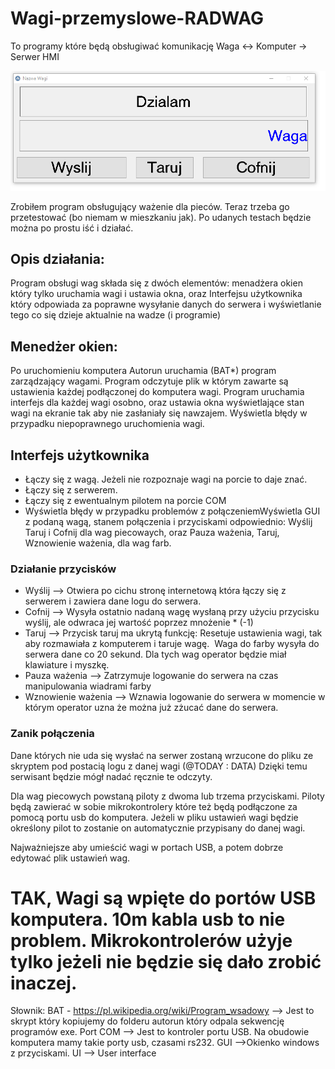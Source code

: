 # Wagi-przemyslowe-RADWAG
To programy które będą obsługiwać komunikację Waga &lt;-> Komputer -> Serwer HMI 

![podstawowy interfejs uzytkownika](https://github.com/MarcinanBarbarzynca/Wagi-przemyslowe-RADWAG/blob/main/wersja%20stabilna%200.1/interfejs.png)

Zrobiłem program obsługujący ważenie dla pieców.
Teraz trzeba go przetestować (bo niemam w mieszkaniu jak). Po udanych testach będzie można po prostu iść i działać.  

## Opis działania:
Program obsługi wag składa się z dwóch elementów: menadżera okien który tylko uruchamia wagi i ustawia okna, oraz Interfejsu użytkownika który odpowiada za poprawne wysyłanie danych do serwera i wyświetlanie tego co się dzieje aktualnie na wadze (i programie)
## Menedżer okien:
Po uruchomieniu komputera Autorun uruchamia (BAT*) program zarządzający wagami. Program odczytuje plik w którym zawarte są ustawienia każdej podłączonej do komputera wagi. Program uruchamia interfejs dla każdej wagi osobno, oraz ustawia okna wyświetlające stan wagi na ekranie tak aby nie zasłaniały się nawzajem. 
Wyświetla błędy w przypadku niepoprawnego uruchomienia wagi.
## Interfejs użytkownika
* Łączy się z wagą. Jeżeli nie rozpoznaje wagi na porcie to daje znać. 
* Łączy się z serwerem. 
* Łączy się z ewentualnym pilotem na porcie COM 
* Wyświetla błędy w przypadku problemów z połączeniemWyświetla GUI z podaną wagą, stanem połączenia i przyciskami odpowiednio: Wyślij Taruj i Cofnij dla wag piecowaych, oraz Pauza ważenia, Taruj, Wznowienie ważenia, dla wag farb. 
 
### Działanie przycisków
* Wyślij --> Otwiera po cichu stronę internetową która łączy się z serwerem i zawiera dane logu do serwera. 
* Cofnij --> Wysyła ostatnio nadaną wagę wysłaną przy użyciu przycisku wyślij, ale odwraca jej wartość poprzez mnożenie * (-1)
* Taruj --> Przycisk taruj ma ukrytą funkcję: Resetuje ustawienia wagi, tak aby rozmawiała z komputerem i taruje wagę. 
Waga do farby wysyła do serwera dane co 20 sekund. Dla tych wag operator będzie miał klawiature i myszkę. 
* Pauza ważenia --> Zatrzymuje logowanie do serwera na czas manipulowania wiadrami farby
* Wznowienie ważenia --> Wznawia logowanie do serwera w momencie w którym operator uzna że można już zżucać dane do serwera. 

### Zanik połączenia
Dane których nie uda się wysłać na serwer zostaną wrzucone do pliku ze skryptem pod postacią logu z danej wagi (@TODAY : DATA)
Dzięki temu serwisant będzie mógł nadać ręcznie te odczyty.

Dla wag piecowych powstaną piloty z dwoma lub trzema przyciskami. Piloty będą zawierać w sobie mikrokontrolery które też będą podłączone za pomocą portu usb do komputera. Jeżeli w pliku ustawień wagi będzie określony pilot to zostanie on automatycznie przypisany do danej wagi. 

Najważniejsze aby umieścić wagi w portach USB, a potem dobrze edytować plik ustawień wag. 

# TAK, Wagi są wpięte do portów USB komputera. 10m kabla usb to nie problem. Mikrokontrolerów użyje tylko jeżeli nie będzie się dało zrobić inaczej. 

Słownik: BAT - https://pl.wikipedia.org/wiki/Program_wsadowy --> Jest to skrypt który kopiujemy do folderu autorun który odpala sekwencję programów exe. Port COM --> Jest to kontroler portu USB. Na obudowie komputera mamy takie porty usb, czasami rs232. GUI -->Okienko windows z przyciskami. UI --> User interface
